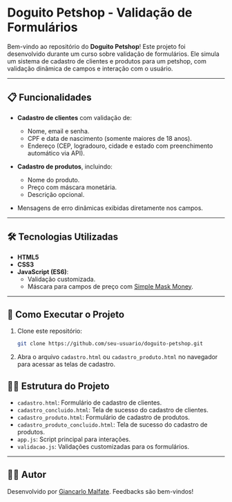 # Doguito Petshop - Validação de Formulários

Bem-vindo ao repositório do **Doguito Petshop**! Este projeto foi desenvolvido durante um curso sobre validação de formulários. Ele simula um sistema de cadastro de clientes e produtos para um petshop, com validação dinâmica de campos e interação com o usuário.

---

## 📋 Funcionalidades

- **Cadastro de clientes** com validação de:
  - Nome, email e senha.
  - CPF e data de nascimento (somente maiores de 18 anos).
  - Endereço (CEP, logradouro, cidade e estado com preenchimento automático via API).

- **Cadastro de produtos**, incluindo:
  - Nome do produto.
  - Preço com máscara monetária.
  - Descrição opcional.

- Mensagens de erro dinâmicas exibidas diretamente nos campos.

---

## 🛠️ Tecnologias Utilizadas

- **HTML5**
- **CSS3**
- **JavaScript (ES6)**:
  - Validação customizada.
  - Máscara para campos de preço com [Simple Mask Money](https://github.com/codermarcos/simple-mask-money).

---

## 🚀 Como Executar o Projeto

1. Clone este repositório:
   ```bash
   git clone https://github.com/seu-usuario/doguito-petshop.git
2. Abra o arquivo `cadastro.html` ou `cadastro_produto.html` no navegador para acessar as telas de cadastro.

## 🧑‍💻 Estrutura do Projeto

-   `cadastro.html`: Formulário de cadastro de clientes.
-   `cadastro_concluido.html`: Tela de sucesso do cadastro de clientes.
-   `cadastro_produto.html`: Formulário de cadastro de produtos.
-   `cadastro_produto_concluido.html`: Tela de sucesso do cadastro de produtos.
-   `app.js`: Script principal para interações.
-   `validacao.js`: Validações customizadas para os formulários.

----------

## 👩‍💻 Autor

Desenvolvido por [Giancarlo Malfate](https://github.com/gianmalfate). Feedbacks são bem-vindos!
